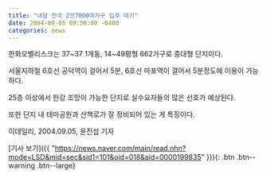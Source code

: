 ```yaml
---
title: "내달 전국 2만7000여가구 입주 대기"
date: 2004-09-05 09:56:00 -0400
categories: news
---
```

한화오벨리스크는 37~37 1개동, 14~49평형 662가구로 중대형 단지이다.

서울지하철 6호선 공덕역이 걸어서 5분, 6호선 마포역이 걸어서 5분정도에 이용이 가능하다. 

25층 이상에서 한강 조망이 가능한 단지로 실수요자들의 많은 선호가 예상된다. 

또한 단지 내 테마공원과 산책로가 잘 정비되어 있는 게 특징이다.

이데일리, 2004.09.05, 윤진섭 기자

[기사 보기]({{ "https://news.naver.com/main/read.nhn?mode=LSD&mid=sec&sid1=101&oid=018&aid=0000199835" }}){: .btn .btn--warning .btn--large}
